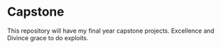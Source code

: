 # Capstone
 This repository will have my final year capstone projects. Excellence and Divince grace to do exploits.
